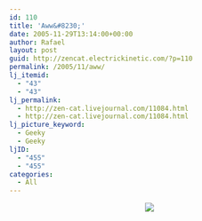 ```yaml
---
id: 110
title: 'Aww&#8230;'
date: 2005-11-29T13:14:00+00:00
author: Rafael
layout: post
guid: http://zencat.electrickinetic.com/?p=110
permalink: /2005/11/aww/
lj_itemid:
  - "43"
  - "43"
lj_permalink:
  - http://zen-cat.livejournal.com/11084.html
  - http://zen-cat.livejournal.com/11084.html
lj_picture_keyword:
  - Geeky
  - Geeky
ljID:
  - "455"
  - "455"
categories:
  - All
---
```

<center>
<img src="http://img.photobucket.com/albums/v384/zen_cat/BeMyPenguin.jpg">
</center>